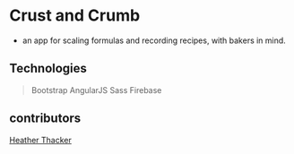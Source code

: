 # Crust and Crumb
* an app for scaling formulas and recording recipes, with bakers in mind.
## Technologies
> Bootstrap
> AngularJS
> Sass
> Firebase
## contributors
[Heather Thacker](github.com/hhthacker)
